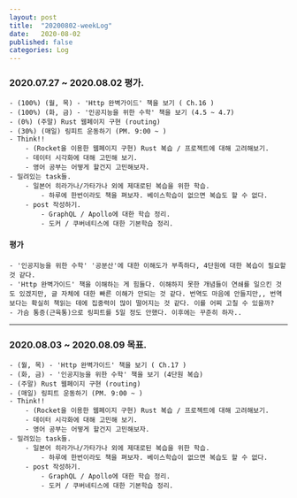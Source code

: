 ```yaml
---
layout: post
title:  "20200802-weekLog"
date:   2020-08-02
published: false
categories: Log
---
```

### 2020.07.27 ~ 2020.08.02 평가.
    - (100%) (월, 목) - 'Http 완벽가이드' 책을 보기 ( Ch.16 )  
    - (100%) (화, 금) - '인공지능을 위한 수학' 책을 보기 (4.5 ~ 4.7)  
    - (0%) (주말) Rust 웹페이지 구현 (routing)  
    - (30%) (매일) 링피트 운동하기 (PM. 9:00 ~ )
    - Think!!  
        - (Rocket을 이용한 웹페이지 구현) Rust 복습 / 프로젝트에 대해 고려해보기.  
        - 데이터 시각화에 대해 고민해 보기.  
        - 영어 공부는 어떻게 할건지 고민해보자.  
    - 밀려있는 task들.
        - 일본어 히라가나/가타가나 외에 제대로된 복습을 위한 학습.  
            - 하루에 한번이라도 책을 펴보자. 베이스학습이 없으면 복습도 할 수 없다.  
        - post 작성하기.  
            - GraphQL / Apollo에 대한 학습 정리.  
            - 도커 / 쿠버네티스에 대한 기본학습 정리.  


#### 평가
    - '인공지능을 위한 수학' '공분산'에 대한 이해도가 부족하다, 4단원에 대한 복습이 필요할 것 같다.  
    - 'Http 완벽가이드' 책을 이해하는 게 힘들다. 이해하지 못한 개념들이 연쇄를 일으킨 것도 있겠지만, 글 자체에 대한 빠른 이해가 안되는 것 같다. 번역도 마음에 안들지만,, 번역보다는 확실히 책읽는 데에 집중력이 많이 떨어지는 것 같다. 이를 어찌 고칠 수 있을까?  
    - 가슴 통증(근육통)으로 링피트를 5일 정도 안했다. 이후에는 꾸준히 하자..  

---

### 2020.08.03 ~ 2020.08.09 목표.
    - (월, 목) - 'Http 완벽가이드' 책을 보기 ( Ch.17 )  
    - (화, 금) - '인공지능을 위한 수학' 책을 보기 (4단원 복습)  
    - (주말) Rust 웹페이지 구현 (routing)  
    - (매일) 링피트 운동하기 (PM. 9:00 ~ )
    - Think!!  
        - (Rocket을 이용한 웹페이지 구현) Rust 복습 / 프로젝트에 대해 고려해보기.  
        - 데이터 시각화에 대해 고민해 보기.  
        - 영어 공부는 어떻게 할건지 고민해보자.  
    - 밀려있는 task들.
        - 일본어 히라가나/가타가나 외에 제대로된 복습을 위한 학습.  
            - 하루에 한번이라도 책을 펴보자. 베이스학습이 없으면 복습도 할 수 없다.  
        - post 작성하기.  
            - GraphQL / Apollo에 대한 학습 정리.  
            - 도커 / 쿠버네티스에 대한 기본학습 정리.  